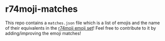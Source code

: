 # r74moji-matches
This repo contains a `matches.json` file which is a list of emojis and the name of their equivalents in the [r74moji emoji set](https://r74n.com/moji/)! Feel free to contribute to it by adding/improving the emoji matches!
